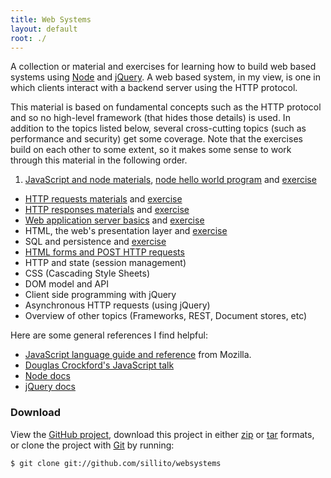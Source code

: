 ```yaml
---
title: Web Systems
layout: default
root: ./
---
```


<a href="https://github.com/sillito/websystems" style="display:none"><img style="position: absolute; top: 0; right: 0; border: 0;" src="http://s3.amazonaws.com/github/ribbons/forkme_right_darkblue_121621.png" alt="Fork me on GitHub" /></a>

A collection or material and exercises for learning how to build web based systems using [Node](http://nodejs.org/) and [jQuery](http://jquery.com/). A web based system, in my view, is one in which clients interact with a backend server using the HTTP protocol. 

This material is based on fundamental concepts such as the HTTP protocol and so no high-level framework (that hides those details) is used. In addition to the topics listed below, several cross-cutting topics (such as performance and security) get some coverage. Note that the exercises build on each other to some extent, so it makes some sense to work through this material in the following order.

1. [JavaScript and node materials](materials/javascript.html), [node hello world program](materials/node-hello.html) and [exercise](exercises/functions.html) 
* [HTTP requests materials](materials/requests.html) and [exercise](exercises/bench.html)
* [HTTP responses materials](materials/responses.html) and [exercise](exercises/server.html)
* [Web application server basics](materials/servers.html) and [exercise](exercises/servers.html)
* HTML, the web's presentation layer and [exercise](exercises/serving-html.html)
* SQL and persistence and [exercise](exercises/sql.html)
* [HTML forms and POST HTTP requests](materials/forms.html)
* HTTP and state (session management)
* CSS (Cascading Style Sheets)
* DOM model and API
* Client side programming with jQuery
* Asynchronous HTTP requests (using jQuery)
* Overview of other topics (Frameworks, REST, Document stores, etc)

Here are some general references I find helpful:

* [JavaScript language guide and reference](https://developer.mozilla.org/en/JavaScript) from Mozilla.
* [Douglas Crockford's JavaScript talk](http://yuiblog.com/crockford/)
* [Node docs](http://nodejs.org/docs/v0.6.2/api/)
* [jQuery docs](http://docs.jquery.com/Main_Page)

### Download

View the [GitHub project](https://github.com/sillito/websystems), download this project in either [zip](https://github.com/sillito/websystems/zipball/master) or [tar](https://github.com/sillito/websystems/tarball/master) formats, or clone the project with [Git](http://git-scm.com) by running:

	$ git clone git://github.com/sillito/websystems

